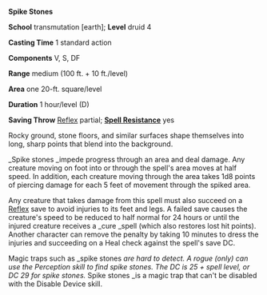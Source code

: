  **Spike Stones**

**School** transmutation [earth]; **Level** druid 4

**Casting Time** 1 standard action

**Components** V, S, DF

**Range** medium (100 ft. + 10 ft./level)

**Area** one 20-ft. square/level

**Duration** 1 hour/level (D)

**Saving Throw** [Reflex](../combat.html#_reflex) partial; **[Spell Resistance](../glossary.html#_spell-resistance)** yes

Rocky ground, stone floors, and similar surfaces shape themselves into long, sharp points that blend into the background.

_Spike stones _impede progress through an area and deal damage. Any creature moving on foot into or through the spell's area moves at half speed. In addition, each creature moving through the area takes 1d8 points of piercing damage for each 5 feet of movement through the spiked area.

Any creature that takes damage from this spell must also succeed on a [Reflex](../combat.html#_reflex) save to avoid injuries to its feet and legs. A failed save causes the creature's speed to be reduced to half normal for 24 hours or until the injured creature receives a _cure _spell (which also restores lost hit points). Another character can remove the penalty by taking 10 minutes to dress the injuries and succeeding on a Heal check against the spell's save DC.

Magic traps such as _spike stones _are hard to detect. A rogue (only) can use the Perception skill to find _spike stones_. The DC is 25 + spell level, or DC 29 for _spike stones_._ Spike stones _is a magic trap that can't be disabled with the Disable Device skill.

